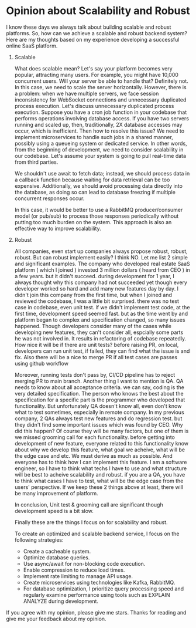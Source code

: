 # Opinion about Scalability and Robust


I know these days we always talk about building scalable and robust platforms. So, how can we achieve a scalable and robust backend system? Here are my thoughts based on my experience developing a successful online SaaS platform.

1) Scalable

   What does scalable mean? Let's say your platform becomes very popular, attracting many users. For example, you might have 10,000 concurrent users.
   Will your server be able to handle that? Definitely not. In this case, we need to scale the server horizontally. However, there is a problem: when we have multiple servers, we face session inconsistency for WebSocket connections and unnecessary duplicated process execution.
   Let's discuss unnecessary duplicated process execution. Suppose you have a cron job function in your codebase that performs operations involving database access. If you have two servers running and scaled up, then, traditionally, 2X database accesses may occur, which is inefficient.
   Then how to resolve this issue? We need to implement microservices to handle such jobs in a shared manner, possibly using a queueing system or dedicated service.
   In other words, from the beginning of development, we need to consider scalability in our codebase. Let's assume your system is going to pull real-time data from third parties.

   We shouldn't use await to fetch data; instead, we should process data in a callback function because waiting for data retrieval can be too expensive. Additionally, we should avoid processing data directly into the database, as doing so can lead to database freezing if multiple concurrent responses occur.

   In this case, it would be better to use a RabbitMQ producer/consumer model (or pub/sub) to process those responses periodically without putting too much burden on the system. This approach is also an effective way to improve scalability.
  
2) Robust

   All companies, even start up companies always propose robust, robust, robust.
   But can robust implement easily? I think NO.
   Let me list 2 simple and significant examples. 
   The company who developed real estate SaaS platform ( which I joined ) invested 3 million dollars ( heard from CEO ) in a few years. but it didn't succeed. during development for 1 year, I always thought why this company had not succeeded yet though every developer worked so hard and add many new features day by day.
   I didn't join this company from the first time, but when I joined and reviewed the codebase, I was a little bit surprised. there was no test case in codebase, even unit test.
   if we didn't implement test code, at the first time, development speed seemed fast. but as the time went by and platform began to complex and specification changed, so many issues happened.
   Though developers consider many of the cases while developing new features, they can't consider all, espcially some parts he was not involved in.
   It results in refactoring of codebase repeatedly.
   How nice it will be if there are unit tests? before raising PR, on local, developers can run unit test, if failed, they can find what the issue is and fix. Also there will be a nice to merge PR if all test cases are passes using github workflow
   

   Moreover, running tests don't pass by, CI/CD pipeline has to reject merging PR to main branch.
   Another thing I want to mention is QA.
   QA needs to know about all acceptance criteria. 
   we can say, coding is the very detailed specification. The person who knows the best about the specification for a specific part is the programmer who developed that functionality.
   But unfortunately QA doesn't know all, even don't know what to test sometimes, especially in remote company. 
   In my previous company, 2 QAs always test new features and do regression test. but they didn't find some important issues which was found by CEO.
   Why did this happen? 
   Of course they will be many factors, but one of them is we missed grooming call for each functionality.
   before getting into development of new feature, everyone related to this functionality know about why we develop this feature, what goal we acheive, what will be the edge case and etc.
   We must derive as much as possible.
   And everyone has to think how I can implement this feature.
   I am a software engineer, so I have to think what techs I have to use and what structure will be best to acheive scalability and robust.
   if you are a QA, you have to think what cases I have to test, what will be the edge case from the users' perspective.
   If we keep these 2 things above at least, there will be many improvement of platform.

   In conclusion, Unit test & grooming call are significant though development speed is a bit slow.

   Finally these are the things I focus on for scalability and robust.

   To create an optimized and scalable backend service, I focus on the following strategies:

    - Create a cacheable system.
    - Optimize database queries.
    - Use async/await for non-blocking code execution.
    - Enable compression to reduce load times.
    - Implement rate limiting to manage API usage.
    - Create microservices using technologies like Kafka, RabbitMQ.
    - For database optimization, I prioritize query processing speed and regularly examine performance using tools such as EXPLAIN ANALYZE during development.

If you agree with my opinion, please give me stars.
Thanks for reading and give me your feedback about my opinion.
